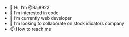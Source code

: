 - 👋 Hi, I’m @Raj8922
- 👀 I’m interested in code
- 🌱 I’m currently web developer
- 💞️ I’m looking to collaborate on stock idicators company
- 📫 How to reach me 

<!---
Raj8922/Raj8922 is a ✨ special ✨ repository because its `README.md` (this file) appears on your GitHub profile.
You can click the Preview link to take a look at your changes.
--->
